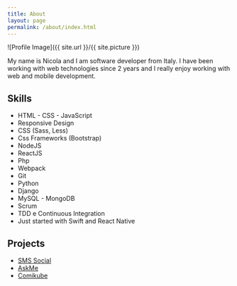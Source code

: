 ```yaml
---
title: About
layout: page
permalink: /about/index.html
---
```

![Profile Image]({{ site.url }}/{{ site.picture }})

<p>My name is Nicola and I am software developer from Italy.
I have been working with web technologies since 2 years and I really enjoy working with web and mobile development.</p>


<h2>Skills</h2>

<ul class="skill-list">
	<li>HTML - CSS - JavaScript</li>
	<li>Responsive Design</li>
	<li>CSS (Sass, Less)</li>
	<li>Css Frameworks (Bootstrap)</li>
	<li>NodeJS</li>
	<li>ReactJS</li>
	<li>Php</li>
	<li>Webpack</li>
	<li>Git</li>
	<li>Python</li>
	<li>Django</li>
	<li>MySQL - MongoDB</li>
	<li>Scrum</li>
	<li>TDD e Continuous Integration</li>
	<li>Just started with Swift and React Native</li>
</ul>

<h2>Projects</h2>

<ul>
	<li><a href="https://github.com/">SMS Social</a></li>
	<li><a href="https://github.com/">AskMe</a></li>
	<li><a href="https://github.com/">Comikube</a></li>
</ul>
